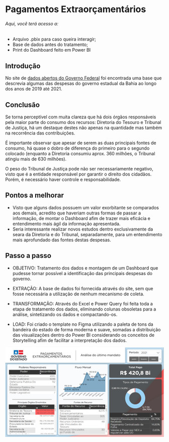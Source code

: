 # Pagamentos Extraorçamentários

###### Aqui, você terá acesso a:
- Arquivo .pbix para caso queira interagir;
- Base de dados antes do tratamento;
- Print do Dashboard feito em Power BI

## Introdução
No site de [dados abertos do Governo Federal](https://dados.gov.br/home) foi encontrada uma base que descrevia algumas das 
despesas do governo estadual da Bahia ao longo dos anos de 2019 até 2021.  

## Conclusão
Se torna perceptível com muita clareza que há dois órgãos responsáveis pela maior parte do consumo dos recursos: Diretoria do Tesouro e Tribunal de Justiça, há um destaque destes não apenas na quantidade mas também na recorrência das contribuições.

É importante observar que apesar de serem as duas principais fontes de consumo, há quase o dobro de diferença do primeiro para o segundo colocado (enquanto a Diretoria consumiu aprox. 360 milhões, o Tribunal atingiu mais de 630 milhões).

O peso do Tribunal de Justiça pode não ser necessariamente negativo, visto que é a entidade responsável por garantir o direito dos cidadãos. Porém, é necessário haver controle e responsabilidade.

## Pontos a melhorar
- Visto que alguns dados possuem um valor exorbitante se comparados aos demais, acredito que haveriam outras formas de passar a informação, de montar o Dashboard afim de trazer mais eficácia e entendimento mais ágil da informação apresentada.
- Seria interessante realizar novos estudos dentro exclusivamente da seara da Diretoria e do Tribunal, separadamente, para um entendimento mais aprofundado das fontes destas despesas.

## Passo a passo
- OBJETIVO: Tratamento dos dados e montagem de um Dashboard que pudesse tornar possível a identificação das principais despesas do governo.

- EXTRAÇÃO: A base de dados foi fornecida através do site, sem que fosse necessária a utilização de nenhum mecanismo de coleta.
- TRANSFORMAÇÃO: Através do Excel e Power Query foi feita toda a etapa de tratamento dos dados, eliminando colunas obsoletas para a análise, sintetizando os dados e compactando-os.
- LOAD: Foi criado o template no Figma utilizando a paleta de tons da bandeira do estado de forma moderna e suave, somadas a distribuição das visualizações dentro do Power BI considerando os conceitos de Storytelling afim de facilitar a interpretação dos dados.

![Aqui insiro um print do Dashboard](https://github.com/BitencourtVitor/Pagamentos_Extraorcamentarios/blob/main/print%20dashboard%20completo.png)
